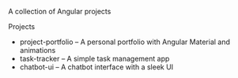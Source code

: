 A collection of Angular projects

Projects
* project-portfolio – A personal portfolio with Angular Material and animations
* task-tracker – A simple task management app
* chatbot-ui – A chatbot interface with a sleek UI
